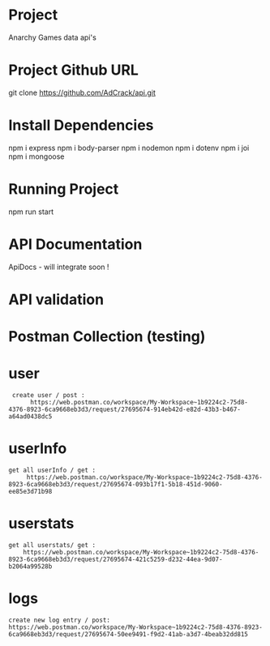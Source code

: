 # Project
Anarchy Games data api's

# Project Github URL
git clone https://github.com/AdCrack/api.git

# Install Dependencies
npm i express 
npm i body-parser
npm i nodemon
npm i dotenv 
npm i joi 
npm i mongoose 

# Running Project
npm run start

# API Documentation 
ApiDocs - will integrate soon ! 

# API validation 

# Postman Collection (testing)

  # user
     create user / post :
          https://web.postman.co/workspace/My-Workspace~1b9224c2-75d8-4376-8923-6ca9668eb3d3/request/27695674-914eb42d-e82d-43b3-b467-a64ad0438dc5

  # userInfo
    get all userInfo / get :
         https://web.postman.co/workspace/My-Workspace~1b9224c2-75d8-4376-8923-6ca9668eb3d3/request/27695674-093b17f1-5b18-451d-9060-ee85e3d71b98 

  # userstats
    get all userstats/ get : 
        https://web.postman.co/workspace/My-Workspace~1b9224c2-75d8-4376-8923-6ca9668eb3d3/request/27695674-421c5259-d232-44ea-9d07-b2064a99528b

  # logs 
    create new log entry / post:
    https://web.postman.co/workspace/My-Workspace~1b9224c2-75d8-4376-8923-6ca9668eb3d3/request/27695674-50ee9491-f9d2-41ab-a3d7-4beab32dd815